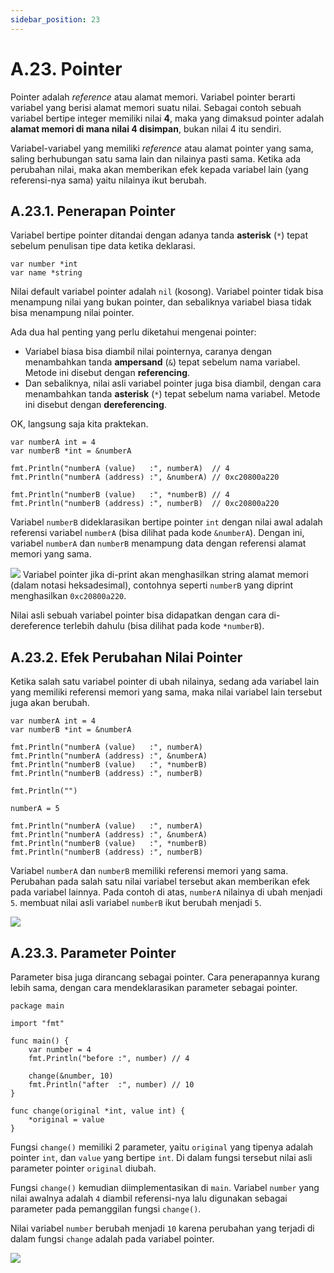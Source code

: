 ```yaml
---
sidebar_position: 23
---
```


# A.23. Pointer


Pointer adalah  _reference_  atau alamat memori. Variabel pointer berarti variabel yang berisi alamat memori suatu nilai. Sebagai contoh sebuah variabel bertipe integer memiliki nilai  **4**, maka yang dimaksud pointer adalah  **alamat memori di mana nilai 4 disimpan**, bukan nilai 4 itu sendiri.

Variabel-variabel yang memiliki  _reference_  atau alamat pointer yang sama, saling berhubungan satu sama lain dan nilainya pasti sama. Ketika ada perubahan nilai, maka akan memberikan efek kepada variabel lain (yang referensi-nya sama) yaitu nilainya ikut berubah.

## A.23.1. Penerapan Pointer

Variabel bertipe pointer ditandai dengan adanya tanda  **asterisk**  (`*`) tepat sebelum penulisan tipe data ketika deklarasi.

```
var number *int
var name *string
```
Nilai default variabel pointer adalah  `nil`  (kosong). Variabel pointer tidak bisa menampung nilai yang bukan pointer, dan sebaliknya variabel biasa tidak bisa menampung nilai pointer.

Ada dua hal penting yang perlu diketahui mengenai pointer:

-   Variabel biasa bisa diambil nilai pointernya, caranya dengan menambahkan tanda  **ampersand**  (`&`) tepat sebelum nama variabel. Metode ini disebut dengan  **referencing**.
-   Dan sebaliknya, nilai asli variabel pointer juga bisa diambil, dengan cara menambahkan tanda  **asterisk**  (`*`) tepat sebelum nama variabel. Metode ini disebut dengan  **dereferencing**.

OK, langsung saja kita praktekan.

```
var numberA int = 4
var numberB *int = &numberA

fmt.Println("numberA (value)   :", numberA)  // 4
fmt.Println("numberA (address) :", &numberA) // 0xc20800a220

fmt.Println("numberB (value)   :", *numberB) // 4
fmt.Println("numberB (address) :", numberB)  // 0xc20800a220
```
Variabel `numberB` dideklarasikan bertipe pointer `int` dengan nilai awal adalah referensi variabel `numberA` (bisa dilihat pada kode `&numberA`). Dengan ini, variabel `numberA` dan `numberB` menampung data dengan referensi alamat memori yang sama.

**![](https://lh7-rt.googleusercontent.com/docsz/AD_4nXd0-zxhmcNLthj2icZ0A8MvK-38wRCJQJETFMKGB0etiGvSFjvdQgkkKJFBli0PZKbVQdDIhesf_AirA9LWBXTbPA_tYa1qJQm0TPLWT6eF9FdyBEgtgDZY-Gd54d7D7Lu_CWPcPNJhVSzdmXFlH_AhTtg4?key=d3s-vJLBsYtwvRvGfZhdnw)**
Variabel pointer jika di-print akan menghasilkan string alamat memori (dalam notasi heksadesimal), contohnya seperti  `numberB`  yang diprint menghasilkan  `0xc20800a220`.

Nilai asli sebuah variabel pointer bisa didapatkan dengan cara di-dereference terlebih dahulu (bisa dilihat pada kode  `*numberB`).

## A.23.2. Efek Perubahan Nilai Pointer

Ketika salah satu variabel pointer di ubah nilainya, sedang ada variabel lain yang memiliki referensi memori yang sama, maka nilai variabel lain tersebut juga akan berubah.

```
var numberA int = 4
var numberB *int = &numberA

fmt.Println("numberA (value)   :", numberA)
fmt.Println("numberA (address) :", &numberA)
fmt.Println("numberB (value)   :", *numberB)
fmt.Println("numberB (address) :", numberB)

fmt.Println("")

numberA = 5

fmt.Println("numberA (value)   :", numberA)
fmt.Println("numberA (address) :", &numberA)
fmt.Println("numberB (value)   :", *numberB)
fmt.Println("numberB (address) :", numberB)
```

Variabel  `numberA`  dan  `numberB`  memiliki referensi memori yang sama. Perubahan pada salah satu nilai variabel tersebut akan memberikan efek pada variabel lainnya. Pada contoh di atas,  `numberA`  nilainya di ubah menjadi  `5`. membuat nilai asli variabel  `numberB`  ikut berubah menjadi  `5`.

**![](https://lh7-rt.googleusercontent.com/docsz/AD_4nXdRK1itvQ3Wp6DYYpLP-aYrfa2wK4ZjMEgVQTwA44p-SXbm0OOURsGd9Ec_UJZ60B3hWEfQDYAqHCMMQwjOcgnOZlKfovAqKDCuqAXLQm4v2V73gJP_z5cvSKBF2gRrK3eT2zpMM3nGC1IwFnA-dXf5BP9L?key=d3s-vJLBsYtwvRvGfZhdnw)**

## A.23.3. Parameter Pointer

Parameter bisa juga dirancang sebagai pointer. Cara penerapannya kurang lebih sama, dengan cara mendeklarasikan parameter sebagai pointer.

```
package main

import "fmt"

func main() {
    var number = 4
    fmt.Println("before :", number) // 4

    change(&number, 10)
    fmt.Println("after  :", number) // 10
}

func change(original *int, value int) {
    *original = value
}

```

Fungsi  `change()`  memiliki 2 parameter, yaitu  `original`  yang tipenya adalah pointer  `int`, dan  `value`  yang bertipe  `int`. Di dalam fungsi tersebut nilai asli parameter pointer  `original`  diubah.

Fungsi  `change()`  kemudian diimplementasikan di  `main`. Variabel  `number`  yang nilai awalnya adalah  `4`  diambil referensi-nya lalu digunakan sebagai parameter pada pemanggilan fungsi  `change()`.

Nilai variabel  `number`  berubah menjadi  `10`  karena perubahan yang terjadi di dalam fungsi  `change`  adalah pada variabel pointer.

**![](https://lh7-rt.googleusercontent.com/docsz/AD_4nXekaf94mfIQG23iWsy0Rgr_rItnIYOUs0v0rWUu3b04Dtw0xuBmMwHLZ-Ri6P0oPIr5IpQmV0tC8KQ42fxHJcH4v3aydC70PbI7WDTvsZKDdHcmWFGDvSU0ESEpgSt45J95Yd8IIt-xUgxayK-ZOR_MgpsL?key=d3s-vJLBsYtwvRvGfZhdnw)** 